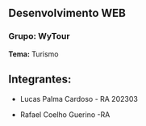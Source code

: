## Desenvolvimento WEB
### Grupo: WyTour

**Tema:** Turismo

## Integrantes:
- Lucas Palma Cardoso - RA 202303

- Rafael Coelho Guerino -RA 

